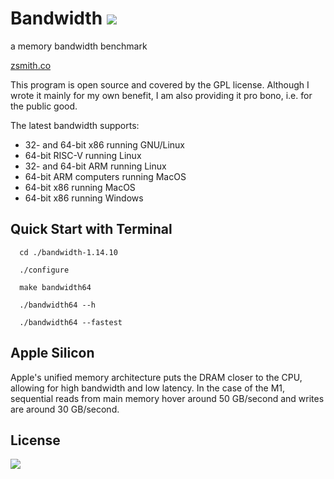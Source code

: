 # Bandwidth <a href="bandwidth-1.14.10"><img src="https://img.shields.io/badge/PASS-Malt?style=for-the-badge&label=BUILD&labelColor=%230A69DA"></a>
  a memory bandwidth benchmark

[zsmith.co](https://zsmith.co/bandwidth.php)

This program is open source and covered by the GPL license. Although I wrote it mainly for my own benefit, I am also providing it pro bono, i.e. for the public good.

The latest bandwidth supports:

*  32- and 64-bit x86 running GNU/Linux
*  64-bit RISC-V running Linux
*  32- and 64-bit ARM running Linux
*  64-bit ARM computers running MacOS
*  64-bit x86 running MacOS
*  64-bit x86 running Windows

## Quick Start with Terminal

```shell
  cd ./bandwidth-1.14.10
```

```shell
  ./configure
```

```shell
  make bandwidth64
```

```shell
  ./bandwidth64 --h
```

```shell
  ./bandwidth64 --fastest
```

## Apple Silicon

  Apple's unified memory architecture puts the DRAM closer to the CPU, allowing for high bandwidth and low latency. In the case of the M1, sequential reads from main memory hover around 50 GB/second and writes are around 30 GB/second.

## License

<a href="LICENSE"><img src="https://img.shields.io/badge/GPL-Malt?style=for-the-badge&label=License"></a>

